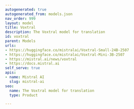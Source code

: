 ```yaml
---
autogenerated: true
autogenerated_from: models.json
nav_order: 999
layout: model
title: Voxtral
description: The Voxtral model for translation
id: voxtral
parent: Models
urls:
- https://huggingface.co/mistralai/Voxtral-Small-24B-2507
- https://huggingface.co/mistralai/Voxtral-Mini-3B-2507
- https://mistral.ai/news/voxtral
- https://docs.mistral.ai
self_serve: true
apis:
- name: Mistral AI
  slug: mistral-ai
seo:
  name: The Voxtral model for translation
  type: Product

---
```


